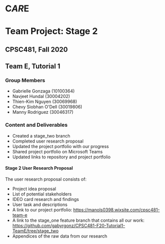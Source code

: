 # C*AR*E
# Team Project: Stage 2
## CPSC481, Fall 2020
## Team E, Tutorial 1

### Group Members
- Gabrielle Gonzaga (10100364)
- Navjeet Hundal (30004202)
- Thien-Kim Nguyen (30069968)
- Chevy Siobhan O'Dell (30019806)
- Manny Rodriguez (30046317)

### Content and Deliverables
- Created a stage_two branch 
- Completed user research proposal
- Updated the project portfolio with our progress
- Shared project portfolio on Microsoft Teams
- Updated links to repository and project portfolio

#### Stage 2 User Research Proposal
The user research proposal consists of:
- Project idea proposal
- List of potential stakeholders
- IDEO card research and findings
- User task and descriptions
- A link to our project portfolio: https://manols0398.wixsite.com/cpsc481-team-e 
- A link to the stage_one feature branch that contains all our work: https://github.com/gabyrgonz/CPSC481-F20-Tutorial1-TeamE/tree/stage_two
- Appendices of the raw data from our research
